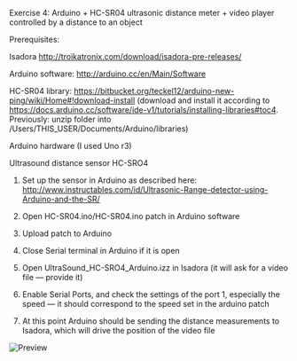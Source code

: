 Exercise 4: Arduino + HC-SR04 ultrasonic distance meter + video player controlled by a distance to an object

Prerequisites:

Isadora http://troikatronix.com/download/isadora-pre-releases/

Arduino software: http://arduino.cc/en/Main/Software

HC-SR04 library: https://bitbucket.org/teckel12/arduino-new-ping/wiki/Home#!download-install (download and install it according to https://docs.arduino.cc/software/ide-v1/tutorials/installing-libraries#toc4. Previously: unzip folder into /Users/THIS_USER/Documents/Arduino/libraries)

Arduino hardware (I used Uno r3)

Ultrasound distance sensor HC-SRO4





1. Set up the sensor in Arduino as described here: http://www.instructables.com/id/Ultrasonic-Range-detector-using-Arduino-and-the-SR/

2. Open HC-SR04.ino/HC-SR04.ino patch in Arduino software
3. Upload patch to Arduino
4. Close Serial terminal in Arduino if it is open
5. Open UltraSound_HC-SRO4_Arduino.izz in Isadora (it will ask for a video file — provide it)
6. Enable Serial Ports, and check the settings of the port 1, especially the speed — it should correspond to the speed set in the arduino patch
7. At this point Arduino should be sending the distance measurements to Isadora, which will drive the position of the video file


![Preview](https://raw.github.com/eighteight/MeyerholdTheatreCenter2014/master/Exercise4-UltraSound-Isadora/IMG_3100.JPG)
